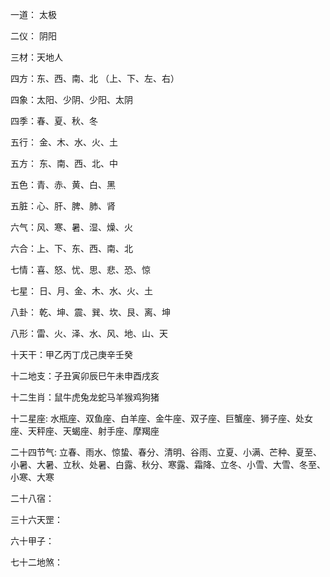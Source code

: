 一道​： 太极

二​仪： 阴阳

三材：天地人

四方：东、西、南、北 （上、下、左、右）

四象：太阳、少阴、少阳、太阴

四季：春、夏、秋、冬

五行： 金、木、水、火、土

五方： 东、南、西、北、中

五色：青、赤、黄、白、黑

五脏：心、肝、脾、肺、肾

六气：风、寒、暑、湿、燥、火

六合：上、下、东、西、南、北

七情：喜、怒、忧、思、悲、恐、惊

七星： 日、月、金、木、水、火、土

八卦： 乾、坤、震、巽、坎、艮、离、坤

八形：雷、火、泽、水、风、地、山、天

​​十天干：甲乙丙丁戊己庚辛壬癸

十二地支：子丑寅卯辰巳午未申酉戌亥

十二生肖：鼠牛虎兔龙蛇马羊猴鸡狗猪

十二星座: 水瓶座、双鱼座、白羊座、金牛座、双子座、巨蟹座、狮子座、处女座、天秤座、天蝎座、射手座、摩羯座

二十四节气: 立春、雨水、惊蛰、春分、清明、谷雨、立夏、小满、芒种、夏至、小暑、大暑、立秋、处暑、白露、秋分、寒露、霜降、立冬、小雪、大雪、冬至、小寒、大寒

二十八宿：

三十六天罡：

六十甲子：

七十二地煞：